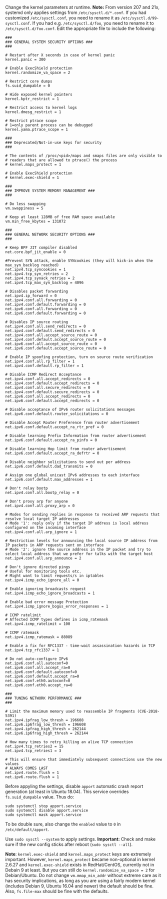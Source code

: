 Change the kernel parameters at runtime. **Note:** From version 207 and 21x, systemd only applies settings from `/etc/sysctl.d/*.conf`. If you had customized `/etc/sysctl.conf`, you need to rename it as `/etc/sysctl.d/99-sysctl.conf`. If you had e.g. `/etc/sysctl.d/foo`, you need to rename it to `/etc/sysctl.d/foo.conf`.
Edit the appropriate file to include the following:

```
###
### GENERAL SYSTEM SECURITY OPTIONS ###
###

# Restart after X seconds in case of kernel panic
kernel.panic = 300

# Enable ExecShield protection
kernel.randomize_va_space = 2

# Restrict core dumps
fs.suid_dumpable = 0

# Hide exposed kernel pointers
kernel.kptr_restrict = 1

# Restrict access to kernel logs
kernel.dmesg_restrict = 1

# Restrict ptrace scope
# 1=only parent process can be debugged
kernel.yama.ptrace_scope = 1

###
### Deprecated/Not-in-use keys for security
###

# The contents of /proc/<pid>/maps and smaps files are only visible to
# readers that are allowed to ptrace() the process
# kernel.maps_protect = 1

# Enable ExecShield protection
# kernel.exec-shield = 1

###
### IMPROVE SYSTEM MEMORY MANAGEMENT ###
###

# Do less swapping
vm.swappiness = 5

# Keep at least 128MB of free RAM space available
vm.min_free_kbytes = 131072

###
### GENERAL NETWORK SECURITY OPTIONS ###
###

# Keep BPF JIT compiler disabled
net.core.bpf_jit_enable = 0

#Prevent SYN attack, enable SYNcookies (they will kick-in when the max_syn_backlog reached)
net.ipv4.tcp_syncookies = 1
net.ipv4.tcp_syn_retries = 2
net.ipv4.tcp_synack_retries = 2
net.ipv4.tcp_max_syn_backlog = 4096

# Disables packet forwarding
net.ipv4.ip_forward = 0
net.ipv4.conf.all.forwarding = 0
net.ipv4.conf.default.forwarding = 0
net.ipv6.conf.all.forwarding = 0
net.ipv6.conf.default.forwarding = 0

# Disables IP source routing
net.ipv4.conf.all.send_redirects = 0
net.ipv4.conf.default.send_redirects = 0
net.ipv4.conf.all.accept_source_route = 0
net.ipv4.conf.default.accept_source_route = 0
net.ipv6.conf.all.accept_source_route = 0
net.ipv6.conf.default.accept_source_route = 0

# Enable IP spoofing protection, turn on source route verification
net.ipv4.conf.all.rp_filter = 1
net.ipv4.conf.default.rp_filter = 1

# Disable ICMP Redirect Acceptance
net.ipv4.conf.all.accept_redirects = 0
net.ipv4.conf.default.accept_redirects = 0
net.ipv4.conf.all.secure_redirects = 0
net.ipv4.conf.default.secure_redirects = 0
net.ipv6.conf.all.accept_redirects = 0
net.ipv6.conf.default.accept_redirects = 0

# Disable acceptance of IPv6 router solicitations messages
net.ipv6.conf.default.router_solicitations = 0

# Disable Accept Router Preference from router advertisement
net.ipv6.conf.default.accept_ra_rtr_pref = 0

# Disable learning Prefix Information from router advertisement
net.ipv6.conf.default.accept_ra_pinfo = 0

# Disable learning Hop limit from router advertisement
net.ipv6.conf.default.accept_ra_defrtr = 0

# Disable neighbor solicitations to send out per address
net.ipv6.conf.default.dad_transmits = 0

# Assign one global unicast IPv6 addresses to each interface
net.ipv6.conf.default.max_addresses = 1

# Don't relay bootp
net.ipv4.conf.all.bootp_relay = 0

# Don't proxy arp for anyone
net.ipv4.conf.all.proxy_arp = 0

# Modes for sending replies in response to received ARP requests that resolve local target IP addresses
# Mode '1': reply only if the target IP address is local address configured on the incoming interface
net.ipv4.conf.all.arp_ignore = 1

# Restriction levels for announcing the local source IP address from IP packets in ARP requests sent on interface
# Mode '2': ignore the source address in the IP packet and try to select local address that we prefer for talks with the target host
net.ipv4.conf.all.arp_announce = 2

# Don't ignore directed pings
# Useful for monitoring tools etc.
# Might want to limit requests/s in iptables
net.ipv4.icmp_echo_ignore_all = 0

# Enable ignoring broadcasts request
net.ipv4.icmp_echo_ignore_broadcasts = 1

# Enable bad error message Protection
net.ipv4.icmp_ignore_bogus_error_responses = 1

# ICMP ratelimit
# Affected ICMP types defines in icmp_ratemask
net.ipv4.icmp_ratelimit = 100

# ICMP ratemask
net.ipv4.icmp_ratemask = 88089

# Enable a fix for RFC1337 - time-wait assassination hazards in TCP
net.ipv4.tcp_rfc1337 = 1

# Do not auto-configure IPv6
net.ipv6.conf.all.autoconf=0
net.ipv6.conf.all.accept_ra=0
net.ipv6.conf.default.autoconf=0
net.ipv6.conf.default.accept_ra=0
net.ipv6.conf.eth0.autoconf=0
net.ipv6.conf.eth0.accept_ra=0

###
### TUNING NETWORK PERFORMANCE ###
###

# Limit the maximum memory used to reassemble IP fragments (CVE-2018-5391)
net.ipv4.ipfrag_low_thresh = 196608
net.ipv6.ip6frag_low_thresh = 196608
net.ipv4.ipfrag_high_thresh = 262144
net.ipv6.ip6frag_high_thresh = 262144

# How many times to retry killing an alive TCP connection
net.ipv4.tcp_retries2 = 15
net.ipv4.tcp_retries1 = 3

# This will ensure that immediately subsequent connections use the new values
# ALWAYS COMES LAST
net.ipv4.route.flush = 1
net.ipv6.route.flush = 1
```

Before appyling the settings, disable `apport` automatic crash report generation (at least in Ubuntu 18.04).
This service overrides `fs.suid_dumpable` value. Thus do:
```
sudo systemctl stop apport.service
sudo systemctl disable apport.service
sudo systemctl mask apport.service
```
To be double sure, also change the `enabled` value to `0` in `/etc/default/apport`.

Use `sudo sysctl --system` to apply settings. **Important:** Check and make sure if the new config sticks after reboot (`sudo sysctl --all`).

**Note**: `kernel.exec-shield` and `kernel.maps_protect` keys are extremely important. However, `kernel.maps_protect` became non-optional in kernel 2.6.27 and `kernel.exec-shield` exists in RedHat/CentOS, currently not in Debain 9 at least. But you can still do `kernel.randomize_va_space = 2` for Debian/Ubuntu. Do not change `vm.mmap_min_addr` without extreme care as it has security implications, as long as you are using a fairly modern kernel (includes Debian 9, Ubuntu 16.04 and newer) the default should be fine. Also, `fs.file-max` should be fine with the defaults.
